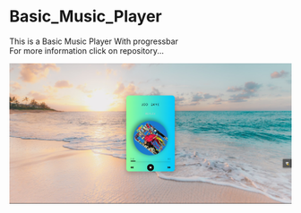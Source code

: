 # Basic_Music_Player
This is a Basic Music Player With progressbar  
For more information click on repository...

![App Screenshot](https://github.com/PRINCE-PRASAD/Basic_Music_Player/blob/main/images/output.png?raw=true)

